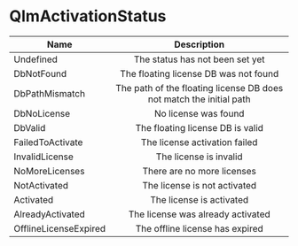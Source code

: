 # QlmActivationStatus

| Name                  |                             Description                             |
| --------------------- | :-----------------------------------------------------------------: |
| Undefined             |                   The status has not been set yet                   |
| DbNotFound            |                The floating license DB was not found                |
| DbPathMismatch        | The path of the floating license DB does not match the initial path |
| DbNoLicense           |                         No license was found                        |
| DbValid               |                   The floating license DB is valid                  |
| FailedToActivate      |                    The license activation failed                    |
| InvalidLicense        |                        The license is invalid                       |
| NoMoreLicenses        |                      There are no more licenses                     |
| NotActivated          |                     The license is not activated                    |
| Activated             |                       The license is activated                      |
| AlreadyActivated      |                  The license was already activated                  |
| OfflineLicenseExpired |                   The offline license has expired                   |
